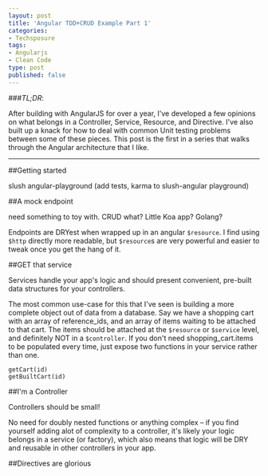 ```yaml
---
layout: post
title: 'Angular TDD+CRUD Example Part 1'
categories:
- Techsposure
tags:
- Angularjs
- Clean Code
type: post
published: false
---
```


###*TL;DR*:

After building with AngularJS for over a year,
I've developed a few opinions on what belongs in a Controller, Service, Resource, and Directive.
I've also built up a knack for how to deal with common Unit testing problems between some of these pieces.
This post is the first in a series that walks through the Angular architecture that I like.

---

##Getting started

slush angular-playground
(add tests, karma to slush-angular playground)

##A mock endpoint

need something to toy with. CRUD what? Little Koa app? Golang?

Endpoints are DRYest when wrapped up in an angular `$resource`.
I find using `$http` directly more readable,
but `$resource`s are very powerful and easier to tweak once you get the hang of it.

##GET that service

Services handle your app's logic
and should present convenient, pre-built data structures for your controllers.

The most common use-case for this that I've seen is building a more complete object out of data from a database.
Say we have a shopping cart with an array of reference_ids,
and an array of items waiting to be attached to that cart.
The items should be attached at the `$resource` or `$service` level,
and definitely NOT in a `$controller`.
If you don't need shopping_cart.items to be populated every time,
just expose two functions in your service rather than one.

```
getCart(id)
getBuiltCart(id)
```

##I'm a Controller

Controllers should be small!

No need for doubly nested functions or anything complex –
if you find yourself adding alot of complexity to a controller,
it's likely your logic belongs in a service (or factory),
which also means that logic will be DRY and reusable in other controllers in your app.

##Directives are glorious
